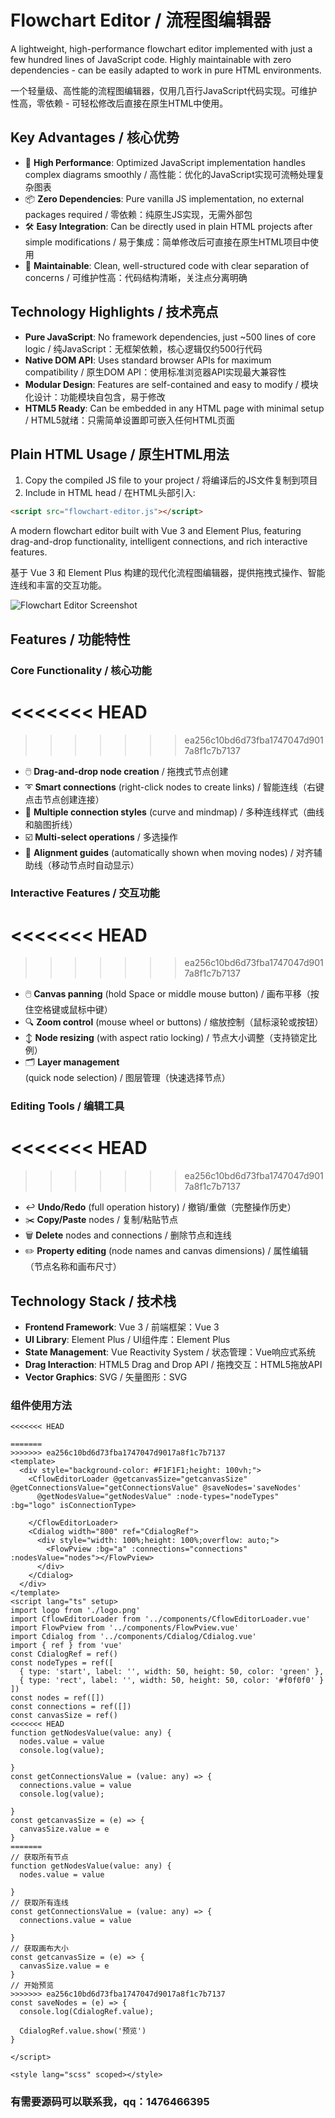 # Flowchart Editor / 流程图编辑器

A lightweight, high-performance flowchart editor implemented with just a few hundred lines of JavaScript code. Highly maintainable with zero dependencies - can be easily adapted to work in pure HTML environments.

一个轻量级、高性能的流程图编辑器，仅用几百行JavaScript代码实现。可维护性高，零依赖 - 可轻松修改后直接在原生HTML中使用。

## Key Advantages / 核心优势

- 🚀 **High Performance**: Optimized JavaScript implementation handles complex diagrams smoothly / 高性能：优化的JavaScript实现可流畅处理复杂图表
- 📦 **Zero Dependencies**: Pure vanilla JS implementation, no external packages required / 零依赖：纯原生JS实现，无需外部包
- 🛠️ **Easy Integration**: Can be directly used in plain HTML projects after simple modifications / 易于集成：简单修改后可直接在原生HTML项目中使用
- 🧩 **Maintainable**: Clean, well-structured code with clear separation of concerns / 可维护性高：代码结构清晰，关注点分离明确

## Technology Highlights / 技术亮点

- **Pure JavaScript**: No framework dependencies, just ~500 lines of core logic / 纯JavaScript：无框架依赖，核心逻辑仅约500行代码
- **Native DOM API**: Uses standard browser APIs for maximum compatibility / 原生DOM API：使用标准浏览器API实现最大兼容性
- **Modular Design**: Features are self-contained and easy to modify / 模块化设计：功能模块自包含，易于修改
- **HTML5 Ready**: Can be embedded in any HTML page with minimal setup / HTML5就绪：只需简单设置即可嵌入任何HTML页面

## Plain HTML Usage / 原生HTML用法

1. Copy the compiled JS file to your project / 将编译后的JS文件复制到项目
2. Include in HTML head / 在HTML头部引入:

```html
<script src="flowchart-editor.js"></script>
```

A modern flowchart editor built with Vue 3 and Element Plus, featuring drag-and-drop functionality, intelligent connections, and rich interactive features.

基于 Vue 3 和 Element Plus 构建的现代化流程图编辑器，提供拖拽式操作、智能连线和丰富的交互功能。

![Flowchart Editor Screenshot](screenshot.png) <!-- 替换为实际截图 -->

## Features / 功能特性

### Core Functionality / 核心功能
<<<<<<< HEAD
=======

>>>>>>> ea256c10bd6d73fba1747047d9017a8f1c7b7137
- 🖱️ **Drag-and-drop node creation** / 拖拽式节点创建
- ➰ **Smart connections** (right-click nodes to create links) / 智能连线（右键点击节点创建连接）
- 🎨 **Multiple connection styles** (curve and mindmap) / 多种连线样式（曲线和脑图折线）
- ☑️ **Multi-select operations** / 多选操作
- 📏 **Alignment guides** (automatically shown when moving nodes) / 对齐辅助线（移动节点时自动显示）

### Interactive Features / 交互功能
<<<<<<< HEAD
=======

>>>>>>> ea256c10bd6d73fba1747047d9017a8f1c7b7137
- 🖱️ **Canvas panning** (hold Space or middle mouse button) / 画布平移（按住空格键或鼠标中键）
- 🔍 **Zoom control** (mouse wheel or buttons) / 缩放控制（鼠标滚轮或按钮）
- ↕️ **Node resizing** (with aspect ratio locking) / 节点大小调整（支持锁定比例）
- 🗂️ **Layer management** (quick node selection) / 图层管理（快速选择节点）

### Editing Tools / 编辑工具
<<<<<<< HEAD
=======

>>>>>>> ea256c10bd6d73fba1747047d9017a8f1c7b7137
- ↩️ **Undo/Redo** (full operation history) / 撤销/重做（完整操作历史）
- ✂️ **Copy/Paste** nodes / 复制/粘贴节点
- 🗑️ **Delete** nodes and connections / 删除节点和连线
- ✏️ **Property editing** (node names and canvas dimensions) / 属性编辑（节点名称和画布尺寸）

## Technology Stack / 技术栈

- **Frontend Framework**: Vue 3 / 前端框架：Vue 3
- **UI Library**: Element Plus / UI组件库：Element Plus
- **State Management**: Vue Reactivity System / 状态管理：Vue响应式系统
- **Drag Interaction**: HTML5 Drag and Drop API / 拖拽交互：HTML5拖放API
- **Vector Graphics**: SVG / 矢量图形：SVG



### 组件使用方法

```vue
<<<<<<< HEAD

=======
>>>>>>> ea256c10bd6d73fba1747047d9017a8f1c7b7137
<template>
  <div style="background-color: #F1F1F1;height: 100vh;">
    <CflowEditorLoader @getcanvasSize="getcanvasSize" @getConnectionsValue="getConnectionsValue" @saveNodes='saveNodes'
      @getNodesValue="getNodesValue" :node-types="nodeTypes" :bg="logo" isConnectionType>

    </CflowEditorLoader>
    <Cdialog width="800" ref="CdialogRef">
      <div style="width: 100%;height: 100%;overflow: auto;">
        <FlowPview :bg="a" :connections="connections" :nodesValue="nodes"></FlowPview>
      </div>
    </Cdialog>
  </div>
</template>
<script lang="ts" setup>
import logo from './logo.png'
import CflowEditorLoader from '../components/CflowEditorLoader.vue'
import FlowPview from '../components/FlowPview.vue'
import Cdialog from '../components/Cdialog/Cdialog.vue'
import { ref } from 'vue'
const CdialogRef = ref()
const nodeTypes = ref([
  { type: 'start', label: '', width: 50, height: 50, color: 'green' },
  { type: 'rect', label: '', width: 50, height: 50, color: '#f0f0f0' }
])
const nodes = ref([])
const connections = ref([])
const canvasSize = ref()
<<<<<<< HEAD
function getNodesValue(value: any) {
  nodes.value = value
  console.log(value);

}
const getConnectionsValue = (value: any) => {
  connections.value = value
  console.log(value);

}
const getcanvasSize = (e) => {
  canvasSize.value = e
}
=======
// 获取所有节点
function getNodesValue(value: any) {
  nodes.value = value

}
// 获取所有连线
const getConnectionsValue = (value: any) => {
  connections.value = value

}
// 获取画布大小
const getcanvasSize = (e) => {
  canvasSize.value = e
}
// 开始预览
>>>>>>> ea256c10bd6d73fba1747047d9017a8f1c7b7137
const saveNodes = (e) => {
  console.log(CdialogRef.value);

  CdialogRef.value.show('预览')
}

</script>

<style lang="scss" scoped></style>
```

### 有需要源码可以联系我，qq：1476466395



